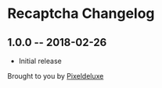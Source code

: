 # Recaptcha Changelog

## 1.0.0 -- 2018-02-26

* Initial release

Brought to you by [Pixeldeluxe](http://pixeldeluxe.nl)
